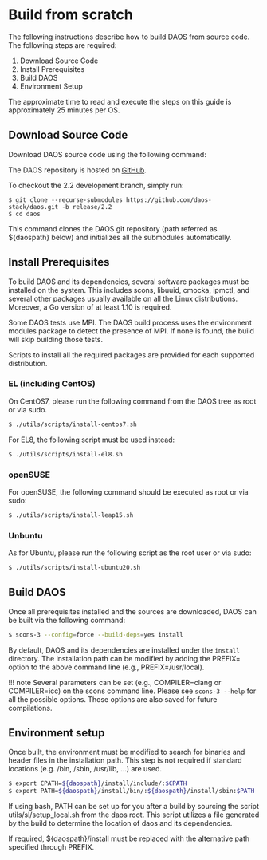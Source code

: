 # Build from scratch

The following instructions describe how to build DAOS from source code. The following steps are required:

1. Download Source Code
2. Install Prerequisites
3. Build DAOS
4. Environment Setup

The approximate time to read and execute the steps on this guide is approximately 25 minutes per OS.

## Download Source Code

Download DAOS source code using the following command:

The DAOS repository is hosted on [GitHub](https://github.com/daos-stack/daos).

To checkout the 2.2 development branch, simply run:

```
$ git clone --recurse-submodules https://github.com/daos-stack/daos.git -b release/2.2
$ cd daos
```

This command clones the DAOS git repository (path referred as ${daospath}
below) and initializes all the submodules automatically.

## Install Prerequisites

To build DAOS and its dependencies, several software packages must be installed
on the system. This includes scons, libuuid, cmocka, ipmctl, and several other
packages usually available on all the Linux distributions. Moreover, a Go
version of at least 1.10 is required.

Some DAOS tests use MPI. The DAOS build process uses the environment modules
package to detect the presence of MPI. If none is found, the build will skip
building those tests.

Scripts to install all the required packages are provided for each supported
distribution.

### EL (including CentOS)

On CentOS7, please run the following command from the DAOS tree as root or via
sudo.

```bash
$ ./utils/scripts/install-centos7.sh
```

For EL8, the following script must be used instead:

```bash
$ ./utils/scripts/install-el8.sh
```

### openSUSE

For openSUSE, the following command should be executed as root or via sudo:

```bash
$ ./utils/scripts/install-leap15.sh
```

### Unbuntu

As for Ubuntu, please run the following script as the root user or via sudo:

```bash
$ ./utils/scripts/install-ubuntu20.sh
```

## Build DAOS

Once all prerequisites installed and the sources are downloaded,
DAOS can be built via the following command:

```bash
$ scons-3 --config=force --build-deps=yes install
```

By default, DAOS and its dependencies are installed under the `install`
directory.
The installation path can be modified by adding the PREFIX= option to the above
command line (e.g., PREFIX=/usr/local).

!!! note
    Several parameters can be set (e.g., COMPILER=clang or COMPILER=icc) on the
    scons command line. Please see `scons-3 --help` for all the possible options.
    Those options are also saved for future compilations.

## Environment setup

Once built, the environment must be modified to search for binaries and header
files in the installation path. This step is not required if standard locations
(e.g. /bin, /sbin, /usr/lib, ...) are used.

```bash
$ export CPATH=${daospath}/install/include/:$CPATH
$ export PATH=${daospath}/install/bin/:${daospath}/install/sbin:$PATH
```

If using bash, PATH can be set up for you after a build by sourcing the script
utils/sl/setup\_local.sh from the daos root. This script utilizes a file
generated by the build to determine the location of daos and its dependencies.

If required, ${daospath}/install must be replaced with the alternative path
specified through PREFIX.
